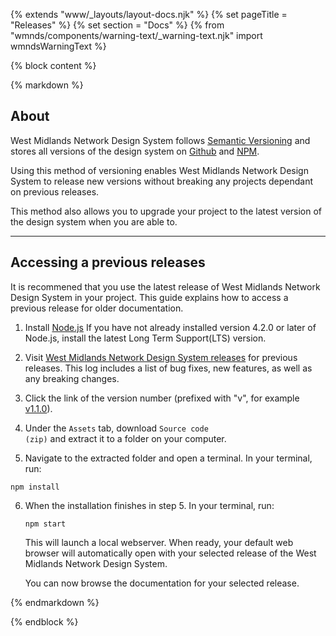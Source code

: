 {% extends "www/_layouts/layout-docs.njk" %}
{% set pageTitle = "Releases" %}
{% set section = "Docs" %}
{% from "wmnds/components/warning-text/_warning-text.njk" import wmndsWarningText %}

{% block content %}

{% markdown %}

## About

West Midlands Network Design System follows <a href="http://semver.org/" target="_blank" class="wmnds-link">Semantic Versioning</a> and stores all versions of the design system on <a href="https://github.com/wmcadigital/wmn-design-system/releases" target="_blank" class="wmnds-link">Github</a> and <a href="https://www.npmjs.com/package/wmn-design-system" target="_blank" class="wmnds-link">NPM</a>.

Using this method of versioning enables West Midlands Network Design System to release new versions without breaking any projects dependant on previous releases.

This method also allows you to upgrade your project to the latest version of the design system when you are able to.

---

## Accessing a previous releases

It is recommened that you use the latest release of West Midlands Network Design System in your project. This guide explains how to access a previous release for older documentation.

1. Install <a href="https://nodejs.org/en/" target="_blank" class="wmnds-link">Node.js</a>
   If you have not already installed version 4.2.0 or later of Node.js, install the latest Long Term Support(LTS) version.

2. Visit <a href="https://github.com/wmcadigital/wmn-design-system/releases" target="_blank" class="wmnds-link">West Midlands Network Design System releases</a> for previous releases. This log includes a list of bug fixes, new features, as well as any breaking changes.

3. Click the link of the version number (prefixed with "v", for example <a href="https://github.com/wmcadigital/wmn-design-system/releases/tag/v1.1.0" target="_blank" class="wmnds-link">v1.1.0</a>).

4. Under the <code class="wmnds-website-inline-code">Assets</code> tab, download <code class="wmnds-website-inline-code">Source code (zip)</code> and extract it to a folder on your computer.

5. Navigate to the extracted folder and open a terminal. In your terminal, run:
<pre><code class="bash wmnds-show-more-ignore" tabindex="0">npm install</code></pre>

6. When the installation finishes in step 5. In your terminal, run:
   <pre><code class="bash wmnds-show-more-ignore" tabindex="0">npm start</code></pre>

   This will launch a local webserver. When ready, your default web browser will automatically open with your selected release of the West Midlands Network Design System.

   You can now browse the documentation for your selected release.

{% endmarkdown %}

{% endblock %}
